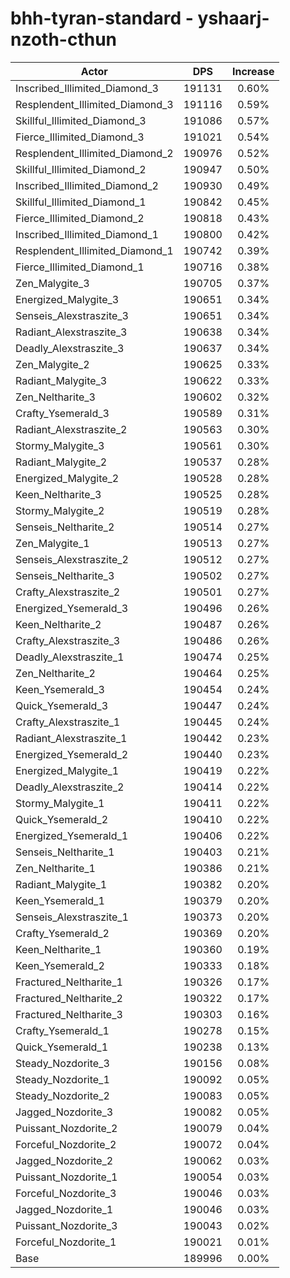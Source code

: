 # bhh-tyran-standard - yshaarj-nzoth-cthun
| Actor | DPS | Increase |
|---|:---:|:---:|
|Inscribed_Illimited_Diamond_3|191131|0.60%|
|Resplendent_Illimited_Diamond_3|191116|0.59%|
|Skillful_Illimited_Diamond_3|191086|0.57%|
|Fierce_Illimited_Diamond_3|191021|0.54%|
|Resplendent_Illimited_Diamond_2|190976|0.52%|
|Skillful_Illimited_Diamond_2|190947|0.50%|
|Inscribed_Illimited_Diamond_2|190930|0.49%|
|Skillful_Illimited_Diamond_1|190842|0.45%|
|Fierce_Illimited_Diamond_2|190818|0.43%|
|Inscribed_Illimited_Diamond_1|190800|0.42%|
|Resplendent_Illimited_Diamond_1|190742|0.39%|
|Fierce_Illimited_Diamond_1|190716|0.38%|
|Zen_Malygite_3|190705|0.37%|
|Energized_Malygite_3|190651|0.34%|
|Senseis_Alexstraszite_3|190651|0.34%|
|Radiant_Alexstraszite_3|190638|0.34%|
|Deadly_Alexstraszite_3|190637|0.34%|
|Zen_Malygite_2|190625|0.33%|
|Radiant_Malygite_3|190622|0.33%|
|Zen_Neltharite_3|190602|0.32%|
|Crafty_Ysemerald_3|190589|0.31%|
|Radiant_Alexstraszite_2|190563|0.30%|
|Stormy_Malygite_3|190561|0.30%|
|Radiant_Malygite_2|190537|0.28%|
|Energized_Malygite_2|190528|0.28%|
|Keen_Neltharite_3|190525|0.28%|
|Stormy_Malygite_2|190519|0.28%|
|Senseis_Neltharite_2|190514|0.27%|
|Zen_Malygite_1|190513|0.27%|
|Senseis_Alexstraszite_2|190512|0.27%|
|Senseis_Neltharite_3|190502|0.27%|
|Crafty_Alexstraszite_2|190501|0.27%|
|Energized_Ysemerald_3|190496|0.26%|
|Keen_Neltharite_2|190487|0.26%|
|Crafty_Alexstraszite_3|190486|0.26%|
|Deadly_Alexstraszite_1|190474|0.25%|
|Zen_Neltharite_2|190464|0.25%|
|Keen_Ysemerald_3|190454|0.24%|
|Quick_Ysemerald_3|190447|0.24%|
|Crafty_Alexstraszite_1|190445|0.24%|
|Radiant_Alexstraszite_1|190442|0.23%|
|Energized_Ysemerald_2|190440|0.23%|
|Energized_Malygite_1|190419|0.22%|
|Deadly_Alexstraszite_2|190414|0.22%|
|Stormy_Malygite_1|190411|0.22%|
|Quick_Ysemerald_2|190410|0.22%|
|Energized_Ysemerald_1|190406|0.22%|
|Senseis_Neltharite_1|190403|0.21%|
|Zen_Neltharite_1|190386|0.21%|
|Radiant_Malygite_1|190382|0.20%|
|Keen_Ysemerald_1|190379|0.20%|
|Senseis_Alexstraszite_1|190373|0.20%|
|Crafty_Ysemerald_2|190369|0.20%|
|Keen_Neltharite_1|190360|0.19%|
|Keen_Ysemerald_2|190333|0.18%|
|Fractured_Neltharite_1|190326|0.17%|
|Fractured_Neltharite_2|190322|0.17%|
|Fractured_Neltharite_3|190303|0.16%|
|Crafty_Ysemerald_1|190278|0.15%|
|Quick_Ysemerald_1|190238|0.13%|
|Steady_Nozdorite_3|190156|0.08%|
|Steady_Nozdorite_1|190092|0.05%|
|Steady_Nozdorite_2|190083|0.05%|
|Jagged_Nozdorite_3|190082|0.05%|
|Puissant_Nozdorite_2|190079|0.04%|
|Forceful_Nozdorite_2|190072|0.04%|
|Jagged_Nozdorite_2|190062|0.03%|
|Puissant_Nozdorite_1|190054|0.03%|
|Forceful_Nozdorite_3|190046|0.03%|
|Jagged_Nozdorite_1|190046|0.03%|
|Puissant_Nozdorite_3|190043|0.02%|
|Forceful_Nozdorite_1|190021|0.01%|
|Base|189996|0.00%|
